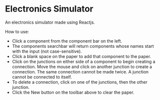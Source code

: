 # Electronics Simulator

An electronics simulator made using Reactjs.

How to use:
- Click a component from the component bar on the left.
- The components searchbar will return components whose names start with the input (not case-sensitive).
- Click a blank space on the paper to add that component to the paper.
- Click on the junctions on either side of a component to begin creating a connection. Move the mouse and click on another junction to create a connection. The same connection cannot be made twice. A junction cannot be connected to itself.
- To delete a connection, click on one of the junctions, then the other junction.
- Click the New button on the toolbar above to clear the paper.
